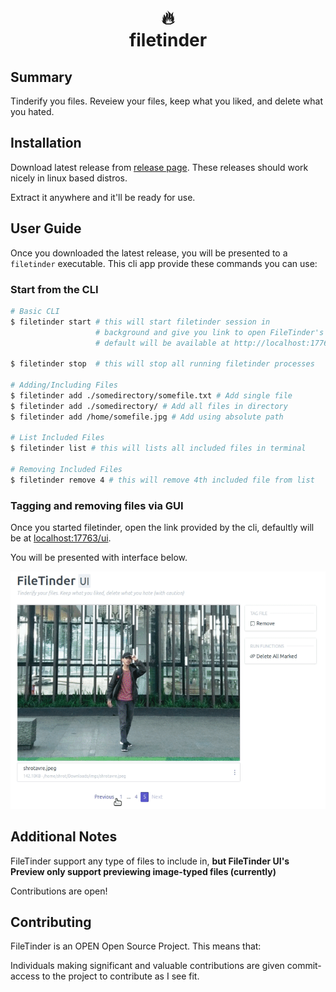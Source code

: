 <div class="info">
  <h1 class="name" align="center">🔥<br>filetinder</h1>
</div>


## Summary
Tinderify you files. Reveiew your files, keep what you liked, and delete what you hated.

## Installation

Download latest release from [release page](https://github.com/shrotavre/filetinder/releases). These releases should work nicely in linux based distros.

Extract it anywhere and it'll be ready for use.

## User Guide

Once you downloaded the latest release, you will be presented to a `filetinder` executable. This cli app provide these commands you can use:

### Start from the CLI

```bash
# Basic CLI
$ filetinder start # this will start filetinder session in 
                   # background and give you link to open FileTinder's UI
                   # default will be available at http://localhost:17763/ui/

$ filetinder stop  # this will stop all running filetinder processes

# Adding/Including Files
$ filetinder add ./somedirectory/somefile.txt # Add single file
$ filetinder add ./somedirectory/ # Add all files in directory
$ filetinder add /home/somefile.jpg # Add using absolute path

# List Included Files
$ filetinder list # this will lists all included files in terminal

# Removing Included Files
$ filetinder remove 4 # this will remove 4th included file from list
```

### Tagging and removing files via GUI

Once you started filetinder, open the link provided by the cli, defaultly will be at [localhost:17763/ui](http://localhost:17763/ui/).

You will be presented with interface below.

![Contribution guidelines for this project](docs/images/ui-preview.gif)

## Additional Notes

FileTinder support any type of files to include in, **but FileTinder UI's Preview only support previewing image-typed files (currently)**

Contributions are open!

## Contributing

FileTinder is an OPEN Open Source Project. This means that:

Individuals making significant and valuable contributions are given
commit-access to the project to contribute as I see fit.